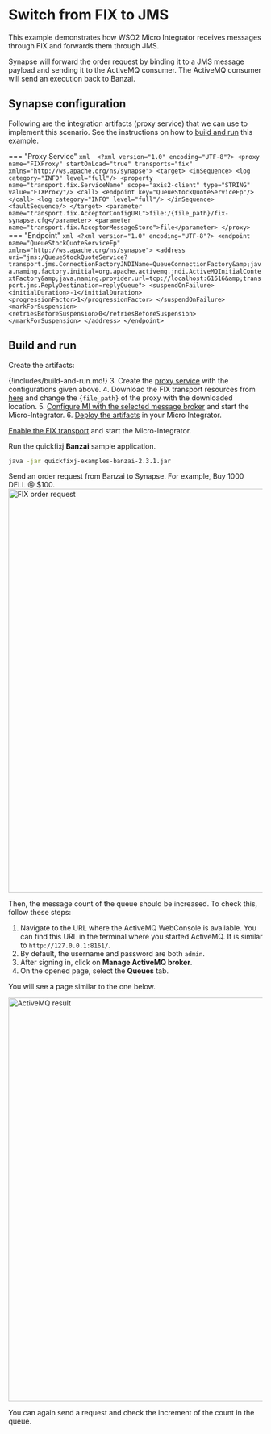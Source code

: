 # Switch from FIX to JMS

This example demonstrates how WSO2 Micro Integrator receives messages through FIX and forwards them through JMS.

Synapse will forward the order request by binding it to a JMS message payload and sending it to the ActiveMQ consumer. The ActiveMQ consumer will send an execution back to Banzai.

## Synapse configuration

Following are the integration artifacts (proxy service) that we can use to implement this scenario. See the instructions on how to [build and run](#build-and-run) this example.

=== "Proxy Service"
    ```xml 
    <?xml version="1.0" encoding="UTF-8"?>
    <proxy name="FIXProxy" startOnLoad="true" transports="fix" xmlns="http://ws.apache.org/ns/synapse">
        <target>
            <inSequence>
                <log category="INFO" level="full"/>
                <property name="transport.fix.ServiceName" scope="axis2-client" type="STRING" value="FIXProxy"/>
                <call>
                    <endpoint key="QueueStockQuoteServiceEp"/>
                </call>
                <log category="INFO" level="full"/>
            </inSequence>
            <faultSequence/>
        </target>
        <parameter name="transport.fix.AcceptorConfigURL">file:/{file_path}/fix-synapse.cfg</parameter>
        <parameter name="transport.fix.AcceptorMessageStore">file</parameter>
    </proxy>
    ```
=== "Endpoint"
    ```xml
    <?xml version="1.0" encoding="UTF-8"?>
    <endpoint name="QueueStockQuoteServiceEp" xmlns="http://ws.apache.org/ns/synapse">
        <address uri="jms:/QueueStockQuoteService?transport.jms.ConnectionFactoryJNDIName=QueueConnectionFactory&amp;java.naming.factory.initial=org.apache.activemq.jndi.ActiveMQInitialContextFactory&amp;java.naming.provider.url=tcp://localhost:61616&amp;transport.jms.ReplyDestination=replyQueue">
            <suspendOnFailure>
                <initialDuration>-1</initialDuration>
                <progressionFactor>1</progressionFactor>
            </suspendOnFailure>
            <markForSuspension>
                <retriesBeforeSuspension>0</retriesBeforeSuspension>
            </markForSuspension>
        </address>
    </endpoint>
    ```

## Build and run

Create the artifacts:

{!includes/build-and-run.md!}
3. Create the [proxy service]({{base_path}}/develop/creating-artifacts/creating-a-proxy-service) with the configurations given above.
4. Download the FIX transport resources from [here](https://github.com/wso2-docs/WSO2_EI/tree/master/FIX-transport-resources) and change the `{file_path}` of the proxy with the downloaded location.
5. [Configure MI with the selected message broker]({{base_path}}/install-and-setup/setup/brokers/configure-with-activemq) and start the Micro-Integrator.
6. [Deploy the artifacts]({{base_path}}/develop/deploy-artifacts) in your Micro Integrator.

[Enable the FIX transport]({{base_path}}/install-and-setup/setup/transport-configurations/configuring-transports/#configuring-the-fix-transport) and start the Micro-Integrator.

Run the quickfixj **Banzai** sample application.

```bash
java -jar quickfixj-examples-banzai-2.3.1.jar
```

Send an order request from Banzai to Synapse. For example, Buy 1000 DELL @ $100. 
<img src="{{base_path}}/assets/img/learn/fix-to-http.png" title="FIX order request" width="800" alt="FIX order request" />

Then, the message count of the queue should be increased. To check this, follow these steps:

1. Navigate to the URL where the ActiveMQ WebConsole is available. You can find this URL in the terminal where you started ActiveMQ. It is similar to `http://127.0.0.1:8161/`. 
2. By default, the username and password are both `admin`.
3. After signing in, click on **Manage ActiveMQ broker**.
4. On the opened page, select the **Queues** tab.

You will see a page similar to the one below.

<img src="{{base_path}}/assets/img/learn/activemq-result.png" title="ActiveMQ result" width="800" alt="ActiveMQ result" />

You can again send a request and check the increment of the count in the queue. 
